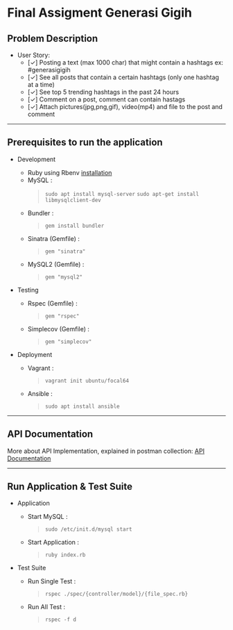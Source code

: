 # Final Assigment Generasi Gigih

## Problem Description

* User Story:
  * [✓] Posting a text (max 1000 char) that might contain a hashtags ex: #generasigigih
  * [✓] See all posts that contain a certain hashtags (only one hashtag at a time)
  * [✓] See top 5 trending hashtags in the past 24 hours
  * [✓] Comment on a post, comment can contain hastags
  * [✓] Attach pictures(jpg,png,gif), video(mp4) and file to the post and comment

---

## Prerequisites to run the application

* Development
  * Ruby using Rbenv [installation](stackoverflow.com/questions/37405528/ddg#38909715)
  * MySQL :
    >   `sudo apt install mysql-server`
    >   `sudo apt-get install libmysqlclient-dev`
  * Bundler :
    >   `gem install bundler`
  * Sinatra (Gemfile) :
    >   `gem "sinatra"`
  * MySQL2 (Gemfile) :
    >   `gem "mysql2"`

* Testing
  * Rspec (Gemfile) :
    >   `gem "rspec"`
  * Simplecov (Gemfile) :
    >   `gem "simplecov"`

* Deployment
  * Vagrant :
    >   `vagrant init ubuntu/focal64`
  * Ansible :
    >   `sudo apt install ansible`
    >
---
## API Documentation
More about API Implementation, explained in postman collection:
[API Documentation](https://github.com/ilhamsurya/GenerasiGigih_Final-Project/tree/main/postman)

---

## Run Application & Test Suite

* Application
  * Start MySQL :
    >   `sudo /etc/init.d/mysql start`
  * Start Application :
    >   `ruby index.rb`

* Test Suite
  * Run Single Test :
    >   `rspec ./spec/{controller/model}/{file_spec.rb}`
  * Run All Test :
    >   `rspec -f d`

